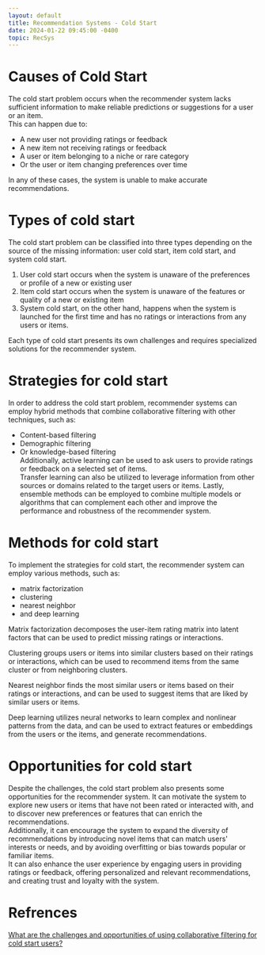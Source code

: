 ```yaml
---
layout: default
title: Recommendation Systems - Cold Start
date: 2024-01-22 09:45:00 -0400
topic: RecSys
---
```


# Causes of Cold Start
The cold start problem occurs when the recommender system lacks sufficient information to make reliable predictions or suggestions for a user or an item.  
This can happen due to:  
- A new user not providing ratings or feedback  
- A new item not receiving ratings or feedback  
- A user or item belonging to a niche or rare category  
- Or the user or item changing preferences over time  

In any of these cases, the system is unable to make accurate recommendations.  

# Types of cold start
The cold start problem can be classified into three types depending on the source of the missing information: user cold start, item cold start, and system cold start.  
1. User cold start occurs when the system is unaware of the preferences or profile of a new or existing user  
2. Item cold start occurs when the system is unaware of the features or quality of a new or existing item  
3. System cold start, on the other hand, happens when the system is launched for the first time and has no ratings or interactions from any users or items.  

Each type of cold start presents its own challenges and requires specialized solutions for the recommender system.

# Strategies for cold start
In order to address the cold start problem, recommender systems can employ hybrid methods that combine collaborative filtering with other techniques, such as:
- Content-based filtering  
- Demographic filtering  
- Or knowledge-based filtering  
Additionally, active learning can be used to ask users to provide ratings or feedback on a selected set of items.  
Transfer learning can also be utilized to leverage information from other sources or domains related to the target users or items. 
Lastly, ensemble methods can be employed to combine multiple models or algorithms that can complement each other and improve the performance and robustness of the recommender system.

# Methods for cold start
To implement the strategies for cold start, the recommender system can employ various methods, such as:
- matrix factorization  
- clustering  
- nearest neighbor  
- and deep learning  

Matrix factorization decomposes the user-item rating matrix into latent factors that can be used to predict missing ratings or interactions.  

Clustering groups users or items into similar clusters based on their ratings or interactions, which can be used to recommend items from the same cluster or from neighboring clusters.  

Nearest neighbor finds the most similar users or items based on their ratings or interactions, and can be used to suggest items that are liked by similar users or items.  

Deep learning utilizes neural networks to learn complex and nonlinear patterns from the data, and can be used to extract features or embeddings from the users or the items, and generate recommendations.

# Opportunities for cold start
Despite the challenges, the cold start problem also presents some opportunities for the recommender system. It can motivate the system to explore new users or items that have not been rated or interacted with, and to discover new preferences or features that can enrich the recommendations.  
Additionally, it can encourage the system to expand the diversity of recommendations by introducing novel items that can match users' interests or needs, and by avoiding overfitting or bias towards popular or familiar items.  
It can also enhance the user experience by engaging users in providing ratings or feedback, offering personalized and relevant recommendations, and creating trust and loyalty with the system.  

# Refrences
[What are the challenges and opportunities of using collaborative filtering for cold start users?](https://www.linkedin.com/advice/0/what-challenges-opportunities-using-collaborative#:~:text=To%20implement%20the%20strategies%20for,predict%20missing%20ratings%20or%20interactions.)
